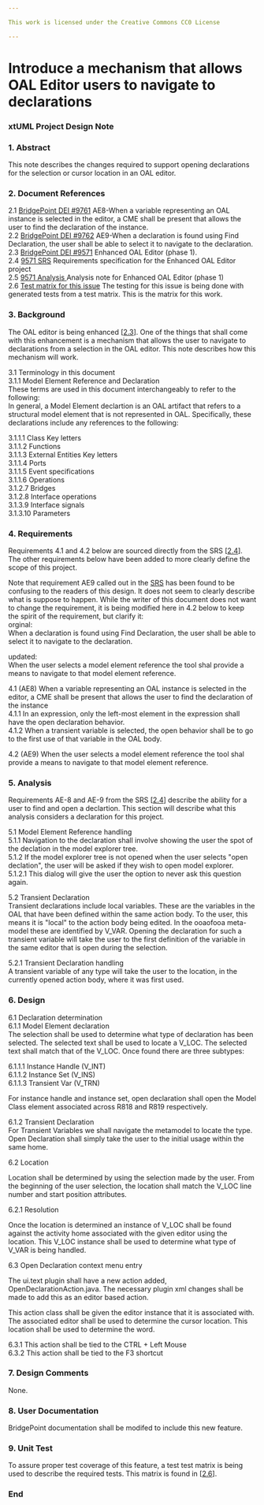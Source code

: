```yaml
---

This work is licensed under the Creative Commons CC0 License

---
```


# Introduce a mechanism that allows OAL Editor users to navigate to declarations    
### xtUML Project Design Note

### 1. Abstract

This note describes the changes required to support opening declarations for the selection or cursor location in an OAL editor.    

### 2. Document References
<a id="2.1"></a>2.1 [BridgePoint DEI #9761](https://support.onefact.net/issues/9761)  AE8-When a variable representing an OAL instance is selected in the editor, a CME shall be present that allows the user to find the declaration of the instance.   
<a id="2.2"></a>2.2 [BridgePoint DEI #9762](https://support.onefact.net/issues/9762) AE9-When a declaration is found using Find Declaration, the user shall be able to select it to navigate to the declaration.    
<a id="2.3"></a>2.3 [BridgePoint DEI #9571](https://support.onefact.net/issues/9571) Enhanced OAL Editor (phase 1).  
<a id="2.4"></a>2.4 [9571 SRS](https://docs.google.com/document/d/1gbqKooXBE5xBIv5bSS86pKOMKLS_W4t0GTjUfpvQvIY/edit) Requirements specification for the Enhanced OAL Editor project  
<a id="2.5"></a>2.5 [9571 Analysis ](../9571_oal_xtext_editor/9571_oal_xtext_editor_option2_ant.md) Analysis note for Enhanced OAL Editor (phase 1)  
<a id="2.6"></a>2.6 [Test matrix for this issue](find_declarations_matrix.txt) The testing for this issue is being done with generated tests from a test matrix. This is the matrix for this work.  

### 3. Background  

The OAL editor is being enhanced [[2.3](#2.3)].  One of the things that shall come with this enhancement is a mechanism that allows the user to navigate to declarations from a selection in the OAL editor. This note describes how this mechanism will work.  

3.1 Terminology in this document  
3.1.1 Model Element Reference and Declaration  
These terms are used in this document interchangeably to refer to the following:  
In general, a Model Element declartion is an OAL artifact that refers to a structural model element that is not represented in OAL. Specifically, these declarations include any references to the following:    

3.1.1.1 Class Key letters  
3.1.1.2 Functions    
3.1.1.3 External Entities Key letters  
3.1.1.4 Ports  
3.1.1.5 Event specifications  
3.1.1.6 Operations  
3.1.2.7 Bridges  
3.1.2.8 Interface operations  
3.1.3.9 Interface signals  
3.1.3.10 Parameters  

### 4. Requirements

Requirements 4.1 and 4.2 below are sourced directly from the SRS [[2.4](#2.4)]. The other requirements below have been added to more clearly define the scope of this project.  

Note that requirement AE9 called out in the [SRS](#2.4) has been found to be confusing to the readers of this design. It does not seem to clearly describe what is suppose to happen. While the writer of this document does not want to change the requirement, it is being modified here in 4.2 below to keep the spirit of the requirement, but clarify it:  
orginal:  
When a declaration is found using Find Declaration, the user shall be able to select it to navigate to the declaration.  

updated:  
When the user selects a model element reference the tool shal provide a means to navigate to that model element reference.  

4.1 (AE8) When a variable representing an OAL instance is selected in the editor, a CME shall be present that allows the user to find the declaration of the instance   
4.1.1 In an expression, only the left-most element in the expression shall have the open declaration behavior.  
4.1.2 When a transient variable is selected, the open behavior shall be to go to the first use of that variable in the OAL body.  

4.2 (AE9) When the user selects a model element reference the tool shal provide a means to navigate to that model element reference.   

### 5. Analysis

Requirements AE-8 and AE-9 from the SRS [[2.4](#2.4)] describe the ability for a user to find and open a declartion. This section will describe what this analysis considers a declaration for this project.   

5.1 Model Element Reference handling  
5.1.1 Navigation to the declaration shall involve showing the user the spot of the declation in the model explorer tree.  
5.1.2 If the model explorer tree is not opened when the user selects "open declation", the user will be asked if they wish to open model explorer.  
5.1.2.1 This dialog will give the user the option to never ask this question again.  

5.2 Transient Declaration  
Transient declarations include local variables.  These are the variables in the OAL that have been defined within the same action body.  To the user, this means it is "local" to the action body being edited. In the ooaofooa meta-model these are identified by V_VAR. Opening the declaration for such a transient variable will take the user to the first definition of the variable in the same editor that is open during the selection.  

5.2.1 Transient Declaration handling  
A transient variable of any type will take the user to the location, in the currently opened action body, where it was first used.  
 

### 6. Design

6.1 Declaration determination  
6.1.1 Model Element declaration  
The selection shall be used to determine what type of declaration has been selected.  The selected text shall be used to locate a V_LOC.  The selected text shall match that of the V_LOC.  Once found there are three subtypes:

6.1.1.1 Instance Handle (V_INT)  
6.1.1.2 Instance Set (V_INS)  
6.1.1.3 Transient Var (V_TRN)  

For instance handle and instance set, open declaration shall open the Model Class element associated across R818 and R819 respectively.  

6.1.2 Transient Declaration  
For Transient Variables we shall navigate the metamodel to locate the type.  Open Declaration shall simply take the user to the initial usage within the same home.  

6.2 Location  

Location shall be determined by using the selection made by the user.  From the beginning of the user selection, the location shall match the V_LOC line number and start position attributes.  

6.2.1 Resolution  

Once the location is determined an instance of V_LOC shall be found against the activity home associated with the given editor using the location.  This V_LOC instance shall be used to determine what type of V_VAR is being handled.  

6.3 Open Declaration context menu entry  

The ui.text plugin shall have a new action added, OpenDeclarationAction.java.  The necessary plugin xml changes shall be made to add this as an editor based action.  

This action class shall be given the editor instance that it is associated with.  The associated editor shall be used to determine the cursor location.  This location shall be used to determine the word.  

6.3.1 This action shall be tied to the CTRL + Left Mouse  
6.3.2 This action shall be tied to the F3 shortcut  

### 7. Design Comments

None.  

### 8. User Documentation

BridgePoint documentation shall be modifed to include this new feature.  

### 9. Unit Test

To assure proper test coverage of this feature, a test test matrix is being used to describe the required tests. This matrix is found in [[2.6](#2.6)].  

### End
